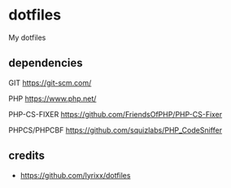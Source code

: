 # dotfiles
My dotfiles

dependencies
------

GIT https://git-scm.com/

PHP https://www.php.net/

PHP-CS-FIXER https://github.com/FriendsOfPHP/PHP-CS-Fixer

PHPCS/PHPCBF https://github.com/squizlabs/PHP_CodeSniffer


credits
------

* https://github.com/lyrixx/dotfiles
